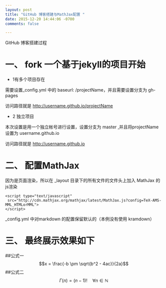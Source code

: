 ```yaml
---
layout: post
title: "GitHub 博客搭建与MathJax配置 "
date: 2015-12-20 14:44:06 -0700
comments: false

---
```

 
 
GitHub  博客搭建过程



# 一、 fork 一个基于jekyll的项目开始

+ 1有多个项目存在

需要设置_config.yml  中的 baseurl: /projectName，并且需要设置分支为 gh-pages

访问路径就是 http://username.github.io/projectName

<!-- more -->
<!-- toc-begin -->
+ 2 独立项目 

本次设置是用一个独立帐号进行设置，设置分支为 master ,并且将projectName设置为 username.github.io

访问路径就是 http://username.github.io



# 二、 配置MathJax 

因为是页面渲染，所以在 _layout 目录下的所有文件的文件头上加入  MathJax 的js渲染

```
<script type="text/javascript"
 src="http://cdn.mathjax.org/mathjax/latest/MathJax.js?config=TeX-AMS-MML_HTMLorMML">
</script>

```

_config.yml 中对markdown 的配置保留默认的（本例没有使用 kramdown）

#  三、 最终展示效果如下



##公式一
$$x = \frac{-b \pm \sqrt{b^2 - 4ac}}{2a}$$
##公式二
$$\Gamma(n) = (n-1)!\quad\forall n\in\mathbb N$$

<!-- toc-end -->

